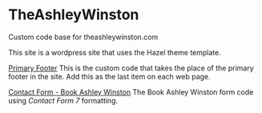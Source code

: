# TheAshleyWinston
Custom code base for theashleywinston.com

This site is a wordpress site that uses the Hazel theme template.

[Primary Footer]()
This is the custom code that takes the place of the primary footer in the site. Add this as the last item on each web page.

[Contact Form - Book Ashley Winston]()
The Book Ashley Winston form code using _Contact Form 7_ formatting. 
